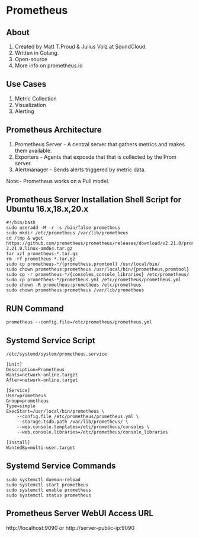 # Prometheus 

## About 

1. Created by Matt T.Proud & Julius Volz at SoundCloud. 
2. Written in Golang. 
3. Open-source
4. More info on prometheus.io

## Use Cases

1. Metric Collection
2. Visualization
3. Alerting

## Prometheus Architecture

1. Prometheus Server - A central server that gathers metrics and makes them available.
2. Exporters - Agents that exposde that that is collected by the Prom server.
3. Alertmanager - Sends alerts triggered by metric data.

Note:- Prometheus works on a Pull model.

## Prometheus Server Installation Shell Script for Ubuntu 16.x,18.x,20.x

````
#!/bin/bash
sudo useradd -M -r -s /bin/false prometheus
sudo mkdir /etc/prometheus /var/lib/prometheus
cd /tmp & wget https://github.com/prometheus/prometheus/releases/download/v2.21.0/prometheus-2.21.0.linux-amd64.tar.gz
tar xzf prometheus-*.tar.gz
rm -rf prometheus-*.tar.gz
sudo cp prometheus-*/{prometheus,promtool} /usr/local/bin/
sudo chown prometheus:prometheus /usr/local/bin/{prometheus,promtool}
sudo cp -r prometheus-*/{consoles,console_libraries} /etc/prometheus/
sudo cp prometheus-*/prometheus.yml /etc/prometheus/prometheus.yml
sudo chown -R prometheus:prometheus /etc/prometheus
sudo chown prometheus:prometheus /var/lib/prometheus
````

## RUN Command

```
prometheus --config.file=/etc/prometheus/prometheus.yml 
```

## Systemd Service Script
```` /etc/systemd/system/prometheus.service ````
````
[Unit]
Description=Prometheus
Wants=network-online.target
After=network-online.target

[Service]
User=prometheus
Group=prometheus
Type=simple
ExecStart=/usr/local/bin/prometheus \
    --config.file /etc/prometheus/prometheus.yml \
    --storage.tsdb.path /var/lib/prometheus/ \
    --web.console.templates=/etc/prometheus/consoles \
    --web.console.libraries=/etc/prometheus/console_libraries

[Install]
WantedBy=multi-user.target
````

## Systemd Service Commands

```
sudo systemctl daemon-reload
sudo systemctl start prometheus
sudo systemctl enable prometheus
sudo systemctl status prometheus
```

## Prometheus Server WebUI Access URL

http://localhost:9090
or 
http://server-public-ip:9090
